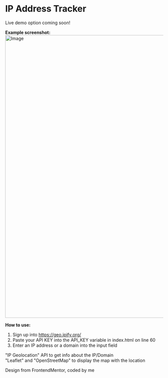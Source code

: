 # IP Address Tracker
Live demo option coming soon!

<b>Example screenshot:</b>
<br>
<img alt ="Image" width="900px" src='https://github.com/user-attachments/assets/1eada586-07c7-4106-beb2-5ffb51f1ad22'></img>

<b>How to use:</b>
1. Sign up into https://geo.ipify.org/
2. Paste your API KEY into the API_KEY variable in index.html on line 60
3. Enter an IP address or a domain into the input field

"IP Geolocation" API to get info about the IP/Domain
<br>
"Leaflet" and "OpenStreetMap" to display the map with the location

Design from FrontendMentor, coded by me
